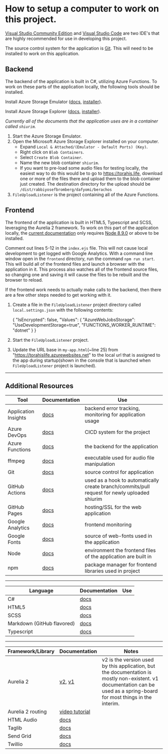 # How to setup a computer to work on this project.

[Visual Studio Community Edition](https://visualstudio.microsoft.com/vs/community/) and [Visual Studio Code](https://code.visualstudio.com/) are two IDE's that are highly recommended for use in developing this project.

The source control system for the application is [Git](https://git-scm.com/). This will need to be installed to work on this application.

## Backend
The backend of the application is built in C#, utilizing Azure Functions. To work on these parts of the application locally, the following tools should be installed.

Install Azure Storage Emulator ([docs](https://docs.microsoft.com/en-us/azure/storage/common/storage-use-emulator), [installer](https://go.microsoft.com/fwlink/?linkid=717179&clcid=0x409)).

Install Azure Storage Explorer ([docs](https://azure.microsoft.com/en-us/features/storage-explorer/), [installer](https://go.microsoft.com/fwlink/?LinkId=708343&clcid=0x409)).

*Currently all of the documents that the application uses are in a container called `shiurim`.*
1. Start the Azure Storage Emulator.
2. Open the Microsoft Azure Storage Explorer installed on your computer.
    - Expand `Local & Attached/(Emulator - Default Ports) (Key)`.
    - Right click on `Blob Containers`.
    - Select `Create Blob Container`.
    - Name the new blob container `shiurim`.
    - If you want to pre-load some audio files for testing locally, the easiest way to do this would be to go to https://torahis.life, download one or more of the files there and upload them to the blob container just created. The destination directory for the upload should be `/dist/rabbiyosefbromberg/dafyomi/berachos`
3. `FileUploadListener` is the project containing all of the Azure Functions.

## Frontend
The frontend of the application is built in HTML5, Typescript and SCSS, leveraging the Aurelia 2 framework. To work on this part of the application locally, the [current documentation](https://docs.aurelia.io/getting-started/quick-start-guide/creating-your-first-app) only requires [Node 8.9.0](https://nodejs.org/en/) or above to be installed.

Comment out lines 5-12 in the `index.ejs` file. This will not cause local development to get logged with Google Analytics. With a command line window open in the `frontend` directory, run the command `npm run start`. This will build all of the frontend files and launch a browser with the application in it. This process also watches all of the frontend source files, so changing one and saving it will cause the files to be rebuilt and the browser to reload.

If the frontend work needs to actually make calls to the backend, then there are a few other steps needed to get working with it.
1. Create a file in the `FileUploadListener` project directory called `local.settings.json` with the following contents:

    {
      "IsEncrypted": false,
      "Values": {
        "AzureWebJobsStorage": "UseDevelopmentStorage=true",
        "FUNCTIONS_WORKER_RUNTIME": "dotnet"
      }
    }
2. Start the `FileUploadListener` project.
3. Update the URL base in `my-app.html`(~line 25) from "https://torahislife.azurewebsites.net" to the local url that is assigned to the app during startup(shown in the console that is launched when `FileUploadListener` project is launched).

---
## Additional Resources
| Tool | Documentation | Use |
| ---- | ------------- | --- |
| Application Insights | [docs](https://docs.microsoft.com/en-us/azure/azure-monitor/app/app-insights-overview) | backend error tracking, monitoring for application usage |
| Azure DevOps | [docs](https://azure.microsoft.com/en-us/solutions/devops/) | CICD system for the project |
| Azure Functions | [docs](https://docs.microsoft.com/en-us/azure/azure-functions/) | the backend for the application |
| ffmpeg | [docs](https://ffmpeg.org/) | executable used for audio file manipulation |
| Git  | [docs](https://git-scm.com/doc) | source control for application |
| GitHub Actions | [docs](https://github.com/features/actions) | used as a hook to automatically create branch/commits/pull request for newly uploaded shiurim |
| GitHub Pages | [docs](https://pages.github.com/) | hosting/SSL for the web application |
| Google Analytics | [docs](https://support.google.com/analytics) | frontend monitoring |
| Google Fonts | [docs](https://fonts.google.com/) | source of web-fonts used in the application |
| Node | [docs](https://nodejs.org/en/docs/) | environment the frontend files of the application are built in |
| npm | [docs](https://docs.npmjs.com/) | package manager for frontend libraries used in project |

---
| Language | Documentation | Use |
| ---------- | ------------- | --- |
| C#         | [docs](https://docs.microsoft.com/en-us/dotnet/csharp/) |
| HTML5      |[docs](https://developer.mozilla.org/en-US/docs/Web/Guide/HTML/HTML5) |
| SCSS       | [docs](https://sass-lang.com/documentation) |
| Markdown (GitHub flavored) | [docs](https://guides.github.com/features/mastering-markdown/) |
| Typescript | [docs](https://www.typescriptlang.org/docs/home.html) |

---
| Framework/Library | Documentation | Notes |
| ---------- | ------------- | --- |
| Aurelia 2  | [v2](https://docs.aurelia.io/), [v1](https://aurelia.io/docs) | v2 is the version used by this application, but the documentation is mostly non-existent. v1 documentation can be used as a spring-board for most things in the interim. |
| Aurelia 2 routing | [video tutorial](https://www.youtube.com/watch?v=mwrIiwVPSHo) | |
| HTML Audio | [docs](https://developer.mozilla.org/en-US/docs/Web/HTML/Element/audio) |
| Taglib | [docs](https://github.com/mono/taglib-sharp#taglib) |
| Send Grid | [docs](https://sendgrid.com/docs/) |
| Twillio | [docs](https://www.twilio.com/docs) |